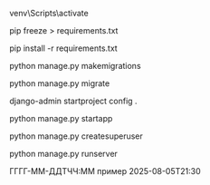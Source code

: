 venv\Scripts\activate 

pip freeze > requirements.txt

pip install -r requirements.txt

python manage.py makemigrations

python manage.py migrate

django-admin startproject config .

python manage.py startapp 

python manage.py createsuperuser

python manage.py runserver

ГГГГ-ММ-ДДTЧЧ:ММ пример 2025-08-05T21:30

